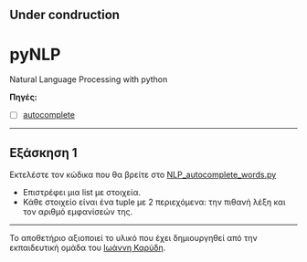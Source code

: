 ## Under condruction

# pyNLP
Natural Language Processing with python

**Πηγές:**
- [ ] [autocomplete](https://pypi.org/project/autocomplete/)
---

## Εξάσκηση 1
Εκτελέστε τον κώδικα που θα βρείτε στο [NLP_autocomplete_words.py](/source_code/NLP_autocomplete_words.py)

* Επιστρέφει μια list με στοιχεία.
* Κάθε στοιχείο είναι ένα tuple με 2 περιεχόμενα: την πιθανή λέξη και τον αριθμό εμφανίσεών της.


---

Το αποθετήριο αξιοποιεί το υλικό που έχει δημιουργηθεί από την εκπαιδευτική ομάδα του [Ιωάννη Καρύδη](https://github.com/ioanniskarydis).
